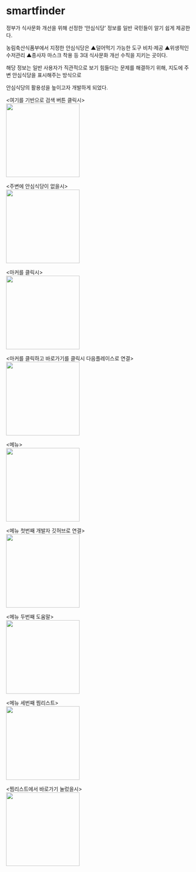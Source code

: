 # smartfinder


정부가 식사문화 개선을 위해 선정한 ‘안심식당’ 정보를 일반 국민들이 알기 쉽게 제공한다.


농림축산식품부에서 지정한 안심식당은 ▲덜어먹기 가능한 도구 비치·제공 ▲위생적인 수저관리 ▲종사자 마스크 착용 등 3대 식사문화 개선 수칙을 지키는 곳이다. 

해당 정보는 일반 사용자가 직관적으로 보기 힘들다는 문제를 해결하기 위해, 지도에 주변 안심식당을 표시해주는 방식으로

안심식당의 활용성을 높이고자 개발하게 되었다.


<여기를 기반으로 검색 버튼 클릭시><br>
<img width="200" src="https://user-images.githubusercontent.com/60922290/99907315-809de680-2d1f-11eb-9c28-a55a3002ecb1.PNG" width="90%"></img>


<주변에 안심식당이 없을시><br>
<img width="200" src="https://user-images.githubusercontent.com/60922290/99654012-1970ff80-2a9d-11eb-88ce-e9ab515071ad.PNG" width="90%"></img>


<마커를 클릭시><br>
<img width="200" src="https://user-images.githubusercontent.com/60922290/99907330-94e1e380-2d1f-11eb-8995-48ee9eb5c621.PNG" width="90%"></img>



<마커를 클릭하고 바로가기를 클릭시 다음플레이스로 연결><br>
<img width="200" src="https://user-images.githubusercontent.com/60922290/99653714-bb441c80-2a9c-11eb-9d5f-22cceee5e90a.PNG" width="90%"></img>



<메뉴><br>
<img width="200" src="https://user-images.githubusercontent.com/60922290/99907411-00c44c00-2d20-11eb-93ce-c40443afabf9.PNG" width="90%"></img>



<메뉴 첫번째 개발자 깃허브로 연결><br>
<img width="200" src="https://user-images.githubusercontent.com/60922290/99653850-e7f83400-2a9c-11eb-8cc8-253ce965ae39.PNG" width="90%"></img>



<메뉴 두번째 도움말><br>
<img width="200" src="https://user-images.githubusercontent.com/60922290/99653873-f0e90580-2a9c-11eb-842c-1aa7c7dd258a.PNG" width="90%"></img>



<메뉴 세번째 찜리스트><br>
<img width="200" src="https://user-images.githubusercontent.com/60922290/99907348-b3e07580-2d1f-11eb-970d-b42886cfe9ba.PNG" width="90%"></img>



<찜리스트에서 바로가기 눌렀을시><br>
<img width="200" src="https://user-images.githubusercontent.com/60922290/99653955-08c08980-2a9d-11eb-9ed5-dceb8a39e5bb.PNG" width="90%"></img>

